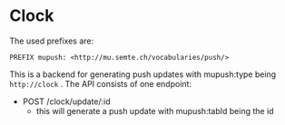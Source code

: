 # Clock

The used prefixes are:
```
PREFIX mupush: <http://mu.semte.ch/vocabularies/push/>
```

This is a backend for generating push updates with mupush:type being `http://clock` .
The API consists of one endpoint:
- POST /clock/update/:id
    - this will generate a push update with mupush:tabId being the id
